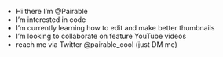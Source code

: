 -  Hi there I’m @Pairable
-  I’m interested in code
-  I’m currently learning how to edit and make better thumbnails
-  I’m looking to collaborate on feature YouTube videos
- reach me via Twitter @pairable_cool (just DM me)
